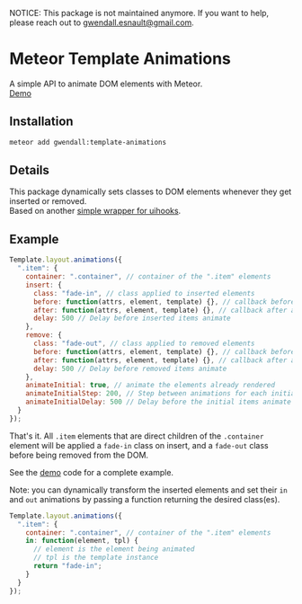 NOTICE: This package is not maintained anymore. If you want to help, please reach out to gwendall.esnault@gmail.com. 

Meteor Template Animations
==========================

A simple API to animate DOM elements with Meteor.  
[Demo](http://template-animations.meteor.com)

Installation  
------------

``` sh
meteor add gwendall:template-animations
```

Details
-------

This package dynamically sets classes to DOM elements whenever they get inserted or removed.  
Based on another [simple wrapper for uihooks](http://github.com/gwendall/meteor-ui-hooks).


Example
-------  

``` javascript
Template.layout.animations({
  ".item": {
    container: ".container", // container of the ".item" elements
    insert: {
      class: "fade-in", // class applied to inserted elements
      before: function(attrs, element, template) {}, // callback before the insert animation is triggered
      after: function(attrs, element, template) {}, // callback after an element gets inserted
      delay: 500 // Delay before inserted items animate
    },
    remove: {
      class: "fade-out", // class applied to removed elements
      before: function(attrs, element, template) {}, // callback before the remove animation is triggered
      after: function(attrs, element, template) {}, // callback after an element gets removed
      delay: 500 // Delay before removed items animate
    },
    animateInitial: true, // animate the elements already rendered
    animateInitialStep: 200, // Step between animations for each initial item
    animateInitialDelay: 500 // Delay before the initial items animate
  }
});
```

That's it. All ``.item`` elements that are direct children of the ``.container`` element will be applied a ``fade-in`` class on insert, and a ``fade-out`` class before being removed from the DOM.  

See the [demo](http://github.com/gwendall/meteor-template-animations-demo) code for a complete example.  

Note: you can dynamically transform the inserted elements and set their ``in`` and ``out`` animations by passing a function returning the desired class(es).  

``` javascript
Template.layout.animations({
  ".item": {
    container: ".container", // container of the ".item" elements
    in: function(element, tpl) {
      // element is the element being animated
      // tpl is the template instance
      return "fade-in";
    }
  }
});
```
